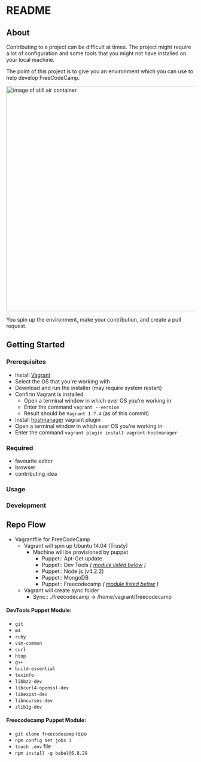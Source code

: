 # README
## About
Contributing to a project can be difficult at times. The project might require a lot of configuration and some tools that you might not have installed on your local machine.

The point of this project is to give you an environment which you can use to help develop FreeCodeCamp.

<img src="http://cdn.phys.org/newman/gfx/news/hires/2014/1-organictinin.jpg" width="600" alt="image of still air container">

You spin up the environment, make your contribution, and create a pull request.

## Getting Started
### Prerequisites
 - Install [Vagrant](https://www.vagrantup.com/downloads.html)
  - Select the OS that you're working with
  - Download and run the installer (may require system restart)
  - Confirm Vagrant is installed
    - Open a terminal window in which ever OS you're working in
    - Enter the command `vagrant --version`
    - Result should be `Vagrant 1.7.4` (as of this commit)
 - Install [hostmanager](https://github.com/smdahlen/vagrant-hostmanager) vagrant plugin
  - Open a terminal window in which ever OS you're working in
  - Enter the command `vagrant plugin install vagrant-hostmanager`

### Required
 - favourite editor
 - browser
 - contributing idea

### Usage

### Development

## Repo Flow
- Vagrantfile for FreeCodeCamp
  - Vagrant will spin up Ubuntu 14.04 (Trusty)
    - Machine will be provisioned by puppet
      - Puppet:: Apt-Get update
      - Puppet:: Dev Tools _( [module listed below](https://github.com/freecodecamp/fcc-vagrant#devtools-puppet-module) )_
      - Puppet:: Node.js (v4.2.2)
      - Puppet:: MongoDB
      - Puppet:: Freecodecamp _( [module listed below](https://github.com/freecodecamp/fcc-vagrant#freecodecamp-puppet-module) )_
  - Vagrant will create sync folder
    - Sync:: ./freecodecamp -> /home/vagrant/freecodecamp

#### DevTools Puppet Module:
 - `git`
 - `m4`
 - `ruby`
 - `vim-common`
 - `curl`
 - `htop`
 - `g++`
 - `build-essential`
 - `texinfo`
 - `libbz2-dev`
 - `libcurl4-openssl-dev`
 - `libexpat-dev`
 - `libncurses-dev`
 - `zlib1g-dev`

#### Freecodecamp Puppet Module:
 - `git clone freecodecamp` repo
 - `npm config set jobs 1`
 - `touch .env` file
 - `npm install -g babel@5.8.29`